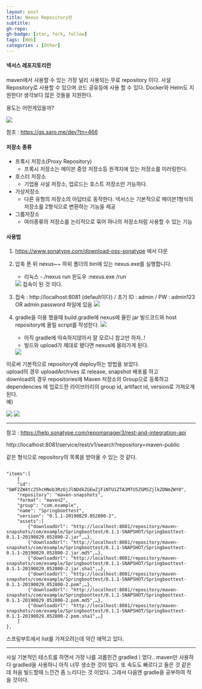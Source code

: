 ```yaml
---
layout: post
title: Nexus Repository란
subtitle: 
gh-repo: 
gh-badge: [star, fork, follow]
tags: [Web]
categories : [Other]
---
```


#### 넥서스 레포지토리란

maven에서 사용할 수 있는 가장 널리 사용되는 무료 repository 이다.
사설 Repository로 사용할 수 있으며 코드 공유등에 사용 할 수 있다.
Docker와 Helm도 지원한다!
생각보다 많은 것들을 지원한다.

용도는 어떤게있을까?

<img src='https://blog.kingbbode.com/images/2017/2017-07-04-NEXUS-3XX-MAVEN-NPM/why.png'>

참조 : https://gs.saro.me/dev?tn=466


#### 저장소 종류

* 프록시 저장소(Proxy Repository)
    - 프록시 저장소는 메이븐 중앙 저장소등 원격지에 있는 저장소를 미러링한다. 
* 호스터 저장소
    - 기업용 사설 저장소, 업로드는 호스트 저장소만 가능하다.
* 가상저장소
    - 다른 유형의 저장소의 아답터로 동작한다. 넥서스는 기본적으로 메이븐1형식의 저장소를 2형식으로 변환하는 기능을 제공
* 그룹저장소
    - 여러종류의 저장소를 논리적으로 묶어 하나의 저장소처럼 사용할 수 있는 기능


#### 사용법

1. https://www.sonatype.com/download-oss-sonatype 에서 다운

2. 압축 푼 뒤 nexus~~ 하위 폴더의 bin에 있는 nexus.exe를 실행합니다.
    - 리눅스 -./nexus run                윈도우 :nexus.exe /run  
    <img src='https://user-images.githubusercontent.com/45562285/63945185-d993b600-caad-11e9-9ea1-324419a163bf.PNG'>
    접속이 된 것 이다.
3. 접속 : http://localhost:8081 (default이다) / 초기 ID : admin / PW : admin123 OR admin.password 파일에 있음
    <img src='https://user-images.githubusercontent.com/45562285/63945337-1a8bca80-caae-11e9-8251-418534040019.PNG'>

4. gradle을 이용 했을때 build.gradle에 nexus에 올린 jar 빌드코드와 host repository에 올릴 script를 작성한다.
    <img src='https://user-images.githubusercontent.com/45562285/63945556-7a827100-caae-11e9-9a57-df4a83c3c5a5.PNG'>

    - 아직 gradle에 익숙하지않아서 잘 모르니 참고만 하자..!
    - 빌드와 upload가 제대로 됐다면 nexus에 올라가게 된다.

    <img src='https://user-images.githubusercontent.com/45562285/63945699-bf0e0c80-caae-11e9-8e60-444cedd96436.PNG'>

이로써 기본적으로 repository에 deploy하는 방법을 보았다.  
upload의 경우 uploadArchives 로 release, snapshot 배포를 하고  
download의 경우  repositories에 Maven 저장소의 Group으로 등록하고 dependencies 에 업로드한 라이브러리의 group id, artifact id, version로 가져오게 된다.  
예)

<img src='https://user-images.githubusercontent.com/45562285/64029651-fdbfc780-cb7f-11e9-84fa-f187d8ebe322.PNG'>

<img src='https://user-images.githubusercontent.com/45562285/64029671-09ab8980-cb80-11e9-8249-ddf90f57c534.PNG'>


---

참고 : https://help.sonatype.com/repomanager3/rest-and-integration-api

http://localhost:8081/service/rest/v1/search?repository=maven-public

같은 형식으로 repository의 목록을 받아올 수 있는 것 같다.


~~~

"items":[
    {
    "id": "bWF2ZW4tc25hcHNob3RzOjJlNDdkZGEwZjFiNTU1ZTA3MTU5ZGM5ZjlkZDNmZWY0",
    "repository": "maven-snapshots",
    "format": "maven2",
    "group": "com.example",
    "name": "Springboottest",
    "version": "0.1.1-20190829.052800-2",
    "assets":[
        {"downloadUrl": "http://localhost:8081/repository/maven-snapshots/com/example/Springboottest/0.1.1-SNAPSHOT/Springboottest-0.1.1-20190829.052800-2.jar",…},
        {"downloadUrl": "http://localhost:8081/repository/maven-snapshots/com/example/Springboottest/0.1.1-SNAPSHOT/Springboottest-0.1.1-20190829.052800-2.jar.md5",…},
        {"downloadUrl": "http://localhost:8081/repository/maven-snapshots/com/example/Springboottest/0.1.1-SNAPSHOT/Springboottest-0.1.1-20190829.052800-2.jar.sha1",…},
        {"downloadUrl": "http://localhost:8081/repository/maven-snapshots/com/example/Springboottest/0.1.1-SNAPSHOT/Springboottest-0.1.1-20190829.052800-2.pom",…},
        {"downloadUrl": "http://localhost:8081/repository/maven-snapshots/com/example/Springboottest/0.1.1-SNAPSHOT/Springboottest-0.1.1-20190829.052800-2.pom.md5",…},
        {"downloadUrl": "http://localhost:8081/repository/maven-snapshots/com/example/Springboottest/0.1.1-SNAPSHOT/Springboottest-0.1.1-20190829.052800-2.pom.sha1",…}
    ]
},

~~~

스프링부트에서 list를 가져오려는데 약간 애먹고 있다.

---

사실 기본적인 테스트를 하면서 가장 나를 괴롭힌건 gradledㅣ었다..
maven만 사용하다 gradled을 사용하니 아직 너무 생소한 것이 많다.
또 속도도 빠르다고 들은 것 같은데 처음 빌드할때 느낀건 좀 느리다는 것 이었다.
그래서 다음엔 gradle을 공부하여 적을 것이다.
